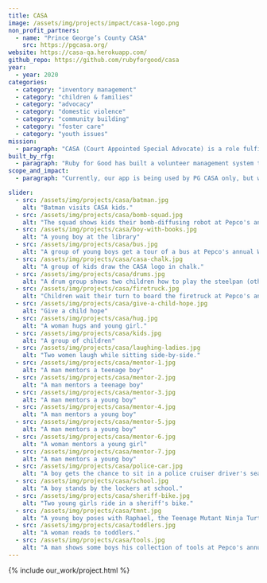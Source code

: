 ```yaml
---
title: CASA
image: /assets/img/projects/impact/casa-logo.png
non_profit_partners:
  - name: "Prince George’s County CASA"
    src: https://pgcasa.org/
website: https://casa-qa.herokuapp.com/
github_repo: https://github.com/rubyforgood/casa
year:
  - year: 2020
categories:
  - category: "inventory management"
  - category: "children & families"
  - category: "advocacy"
  - category: "domestic violence"
  - category: "community building"
  - category: "foster care"
  - category: "youth issues"
mission:
  - paragraph: "CASA (Court Appointed Special Advocate) is a role fulfilled by a trained volunteer sworn into a county-level juvenile dependency court system to advocate on behalf of a youth in the corresponding county's foster care system. CASA is also the namesake role of the national organization, CASA, which exists to cultivate and supervise volunteers carrying out this work – with county level chapters (operating relatively independently of each other) across the country."
built_by_rfg:
  - paragraph: "Ruby for Good has built a volunteer management system to provide volunteers with a portal for logging activity, oversee volunteer activity, and generate reports on volunteer activity."
scope_and_impact:
  - paragraph: "Currently, our app is being used by PG CASA only, but we will be adding more groups soon.  There are over 900 CASA organizations in the country, we wish to help any of those that need help managing their volunteers."

slider:
  - src: /assets/img/projects/casa/batman.jpg
    alt: "Batman visits CASA kids."
  - src: /assets/img/projects/casa/bomb-squad.jpg
    alt: "The squad shows kids their bomb-diffusing robot at Pepco's annual World of Wheels for CASA event."
  - src: /assets/img/projects/casa/boy-with-books.jpg
    alt: "A young boy at the library"
  - src: /assets/img/projects/casa/bus.jpg
    alt: "A group of young boys get a tour of a bus at Pepco's annual World of Wheels for CASA event."
  - src: /assets/img/projects/casa/casa-chalk.jpg
    alt: "A group of kids draw the CASA logo in chalk."
  - src: /assets/img/projects/casa/drums.jpg
    alt: "A drum group shows two children how to play the steelpan (otherwise known as steel drums)."
  - src: /assets/img/projects/casa/firetruck.jpg
    alt: "Children wait their turn to board the firetruck at Pepco's annual World of Wheels for CASA event."
  - src: /assets/img/projects/casa/give-a-child-hope.jpg
    alt: "Give a child hope"
  - src: /assets/img/projects/casa/hug.jpg
    alt: "A woman hugs and young girl."
  - src: /assets/img/projects/casa/kids.jpg
    alt: "A group of children"
  - src: /assets/img/projects/casa/laughing-ladies.jpg
    alt: "Two women laugh while sitting side-by-side."
  - src: /assets/img/projects/casa/mentor-1.jpg
    alt: "A man mentors a teenage boy"
  - src: /assets/img/projects/casa/mentor-2.jpg
    alt: "A man mentors a teenage boy"
  - src: /assets/img/projects/casa/mentor-3.jpg
    alt: "A man mentors a young boy"
  - src: /assets/img/projects/casa/mentor-4.jpg
    alt: "A man mentors a young boy"
  - src: /assets/img/projects/casa/mentor-5.jpg
    alt: "A man mentors a young boy"
  - src: /assets/img/projects/casa/mentor-6.jpg
    alt: "A woman mentors a young girl"
  - src: /assets/img/projects/casa/mentor-7.jpg
    alt: "A man mentors a young boy"
  - src: /assets/img/projects/casa/police-car.jpg
    alt: "A boy gets the chance to sit in a police cruiser driver's seat at Pepco's annual World of Wheels for CASA event."
  - src: /assets/img/projects/casa/school.jpg
    alt: "A boy stands by the lockers at school."
  - src: /assets/img/projects/casa/sheriff-bike.jpg
    alt: "Two young girls ride in a sheriff's bike."
  - src: /assets/img/projects/casa/tmnt.jpg
    alt: "A young boy poses with Raphael, the Teenage Mutant Ninja Turtle."
  - src: /assets/img/projects/casa/toddlers.jpg
    alt: "A woman reads to toddlers."
  - src: /assets/img/projects/casa/tools.jpg
    alt: "A man shows some boys his collection of tools at Pepco's annual World of Wheels for CASA event."
---
```


{% include our_work/project.html %}
